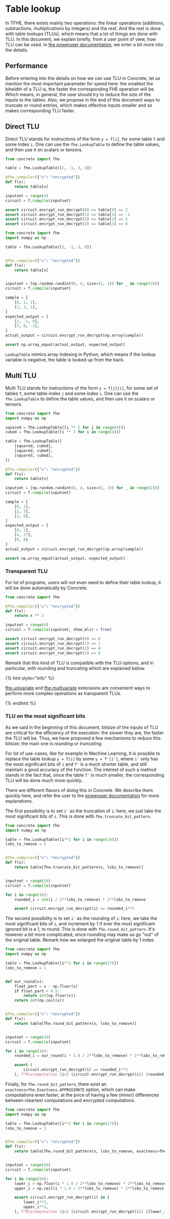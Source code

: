 # Table lookup

In TFHE, there exists mainly two operations: the linear operations (additions, subtractions, multiplications by integers) and the rest. And the rest is done with table lookups (TLUs), which means that a lot of things are done with TLU. In this document, we explain briefly, from a user point of view, how TLU can be used. In [the poweruser documentation](../dev/compilation/compiler_internals.md), we enter a bit more into the details.

## Performance

Before entering into the details on how we can use TLU in Concrete, let us mention the most important parameter for speed here: the smallest the bitwidth of a TLU is, the faster the corresponding FHE operation will be. Which means, in general, the user should try to reduce the size of the inputs to the tables. Also, we propose in the end of this document ways to truncate or round entries, which makes effective inputs smaller and so makes corresponding TLU faster.

## Direct TLU

Direct TLU stands for instructions of the form `y = T[i]`, for some table `T` and some index `i`. One can use the `fhe.LookupTable` to define the table values, and then use it on scalars or tensors.

```python
from concrete import fhe

table = fhe.LookupTable([2, -1, 3, 0])

@fhe.compiler({"x": "encrypted"})
def f(x):
    return table[x]

inputset = range(4)
circuit = f.compile(inputset)

assert circuit.encrypt_run_decrypt(0) == table[0] == 2
assert circuit.encrypt_run_decrypt(1) == table[1] == -1
assert circuit.encrypt_run_decrypt(2) == table[2] == 3
assert circuit.encrypt_run_decrypt(3) == table[3] == 0
```

```python
from concrete import fhe
import numpy as np

table = fhe.LookupTable([2, -1, 3, 0])


@fhe.compiler({"x": "encrypted"})
def f(x):
    return table[x]


inputset = [np.random.randint(0, 4, size=(2, 3)) for _ in range(10)]
circuit = f.compile(inputset)

sample = [
    [0, 1, 3],
    [2, 3, 1],
]
expected_output = [
    [2, -1, 0],
    [3, 0, -1],
]
actual_output = circuit.encrypt_run_decrypt(np.array(sample))

assert np.array_equal(actual_output, expected_output)
```

`LookupTable` mimics array indexing in Python, which means if the lookup variable is negative, the table is looked up from the back.

## Multi TLU

Multi TLU stands for instructions of the form `y = T[j][i]`, for some set of tables `T`, some table-index `j` and some index `i`. One can use the `fhe.LookupTable` to define the table values, and then use it on scalars or tensors.

```python
from concrete import fhe
import numpy as np

squared = fhe.LookupTable([i ** 2 for i in range(4)])
cubed = fhe.LookupTable([i ** 3 for i in range(4)])

table = fhe.LookupTable([
    [squared, cubed],
    [squared, cubed],
    [squared, cubed],
])

@fhe.compiler({"x": "encrypted"})
def f(x):
    return table[x]

inputset = [np.random.randint(0, 4, size=(3, 2)) for _ in range(10)]
circuit = f.compile(inputset)

sample = [
    [0, 1],
    [2, 3],
    [3, 0],
]
expected_output = [
    [0, 1],
    [4, 27],
    [9, 0]
]
actual_output = circuit.encrypt_run_decrypt(np.array(sample))

assert np.array_equal(actual_output, expected_output)
```

### Transparent TLU

For lot of programs, users will not even need to define their table lookup, it will be done
automatically by Concrete.

```python
from concrete import fhe

@fhe.compiler({"x": "encrypted"})
def f(x):
    return x ** 2

inputset = range(4)
circuit = f.compile(inputset, show_mlir = True)

assert circuit.encrypt_run_decrypt(0) == 0
assert circuit.encrypt_run_decrypt(1) == 1
assert circuit.encrypt_run_decrypt(2) == 4
assert circuit.encrypt_run_decrypt(3) == 9
```

Remark that this kind of TLU is compatible with the TLU options, and in particular, with rounding and
truncating which are explained below.

{% hint style="info" %}

[fhe.univariate](../core-features/extensions.md#fheunivariatefunction) and [fhe.multivariate](../core-features/extensions.md#fhemultivariatefunction) extensions are convenient ways to perform more complex operations as transparent TLUs.

{% endhint %}

### TLU on the most significant bits

As we said in the beginning of this document, bitsize of the inputs of TLU are critical for the efficiency of the execution: the slower they are, the faster the TLU will be. Thus, we have proposed a few mechanisms to reduce this bitsize: the main one is _rounding_ or _truncating_.

For lot of use-cases, like for example in Machine Learning, it is possible to replace the table lookup `y = T[i]` by some `y = T'[i']`, where `i'` only has the most significant bits of `i` and `T'` is a much shorter table, and still maintain a good accuracy of the function. The interest of such a method stands in the fact that, since the table `T'` is much smaller, the corresponding TLU will be done much more quickly.

There are different flavors of doing this in Concrete. We describe them quickly here, and refer the user to the [poweruser documentation](../dev/compilation/compiler_internals.md) for more explanations.

The first possibility is to set `i'` as the truncation of `i`: here, we just take the most significant bits of `i`. This is done with `fhe.truncate_bit_pattern`.

```python
from concrete import fhe
import numpy as np

table = fhe.LookupTable([i**2 for i in range(16)])
lsbs_to_remove = 1


@fhe.compiler({"x": "encrypted"})
def f(x):
    return table[fhe.truncate_bit_pattern(x, lsbs_to_remove)]


inputset = range(16)
circuit = f.compile(inputset)

for i in range(16):
    rounded_i = int(i / 2**lsbs_to_remove) * 2**lsbs_to_remove

    assert circuit.encrypt_run_decrypt(i) == rounded_i**2
```

The second possibility is to set `i'` as the rounding of `i`: here, we take the most significant bits of `i`, and increment by 1 if ever the most significant ignored bit is a 1, to round.  This is done with `fhe.round_bit_pattern`. It's however a bit more complicated, since rounding may make us go "out" of the original table. Remark how we enlarged the original table by 1 index.

```python
from concrete import fhe
import numpy as np

table = fhe.LookupTable([i**2 for i in range(17)])
lsbs_to_remove = 1


def our_round(x):
    float_part = x - np.floor(x)
    if float_part < 0.5:
        return int(np.floor(x))
    return int(np.ceil(x))


@fhe.compiler({"x": "encrypted"})
def f(x):
    return table[fhe.round_bit_pattern(x, lsbs_to_remove)]


inputset = range(16)
circuit = f.compile(inputset)

for i in range(16):
    rounded_i = our_round(i * 1.0 / 2**lsbs_to_remove) * 2**lsbs_to_remove

    assert (
        circuit.encrypt_run_decrypt(i) == rounded_i**2
    ), f"Miscomputation {i=} {circuit.encrypt_run_decrypt(i)} {rounded_i**2}"
```

Finally, for `fhe.round_bit_pattern`, there exist an `exactness=fhe.Exactness.APPROXIMATE` option, which can make computations even faster, at the price of having a few (minor) differences between cleartext computations and encrypted computations.

```python
from concrete import fhe
import numpy as np

table = fhe.LookupTable([i**2 for i in range(17)])
lsbs_to_remove = 1


@fhe.compiler({"x": "encrypted"})
def f(x):
    return table[fhe.round_bit_pattern(x, lsbs_to_remove, exactness=fhe.Exactness.APPROXIMATE)]


inputset = range(16)
circuit = f.compile(inputset)

for i in range(16):
    lower_i = np.floor(i * 1.0 / 2**lsbs_to_remove) * 2**lsbs_to_remove
    upper_i = np.ceil(i * 1.0 / 2**lsbs_to_remove) * 2**lsbs_to_remove

    assert circuit.encrypt_run_decrypt(i) in [
        lower_i**2,
        upper_i**2,
    ], f"Miscomputation {i=} {circuit.encrypt_run_decrypt(i)} {[lower_i**2, upper_i**2]}"
```

